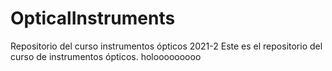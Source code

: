 # OpticalInstruments
Repositorio del curso instrumentos ópticos 2021-2
Este es el repositorio del curso de instrumentos ópticos. 
holooooooooo
